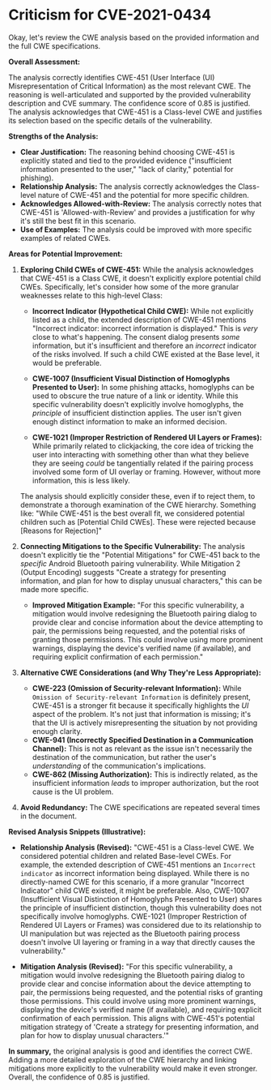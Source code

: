 # Criticism for CVE-2021-0434

Okay, let's review the CWE analysis based on the provided information and the full CWE specifications.

**Overall Assessment:**

The analysis correctly identifies CWE-451 (User Interface (UI) Misrepresentation of Critical Information) as the most relevant CWE. The reasoning is well-articulated and supported by the provided vulnerability description and CVE summary. The confidence score of 0.85 is justified. The analysis acknowledges that CWE-451 is a Class-level CWE and justifies its selection based on the specific details of the vulnerability.

**Strengths of the Analysis:**

*   **Clear Justification:** The reasoning behind choosing CWE-451 is explicitly stated and tied to the provided evidence ("insufficient information presented to the user," "lack of clarity," potential for phishing).
*   **Relationship Analysis:** The analysis correctly acknowledges the Class-level nature of CWE-451 and the potential for more specific children.
*   **Acknowledges Allowed-with-Review:** The analysis correctly notes that CWE-451 is 'Allowed-with-Review' and provides a justification for why it's still the best fit in this scenario.
*   **Use of Examples:** The analysis could be improved with more specific examples of related CWEs.

**Areas for Potential Improvement:**

1.  **Exploring Child CWEs of CWE-451:**  While the analysis acknowledges that CWE-451 is a Class CWE, it doesn't explicitly explore potential child CWEs.  Specifically, let's consider how some of the more granular weaknesses relate to this high-level Class:

    *   **Incorrect Indicator (Hypothetical Child CWE):**  While not explicitly listed as a child, the extended description of CWE-451 mentions "Incorrect indicator: incorrect information is displayed."  This is *very* close to what's happening.  The consent dialog presents *some* information, but it's insufficient and therefore an *incorrect* indicator of the risks involved.  If such a child CWE existed at the Base level, it would be preferable.

    *   **CWE-1007 (Insufficient Visual Distinction of Homoglyphs Presented to User):** In some phishing attacks, homoglyphs can be used to obscure the true nature of a link or identity. While this specific vulnerability doesn't explicitly involve homoglyphs, the *principle* of insufficient distinction applies. The user isn't given enough distinct information to make an informed decision.

    *   **CWE-1021 (Improper Restriction of Rendered UI Layers or Frames):**  While primarily related to clickjacking, the core idea of tricking the user into interacting with something other than what they believe they are seeing *could* be tangentially related if the pairing process involved some form of UI overlay or framing.  However, without more information, this is less likely.

    The analysis should explicitly consider these, even if to reject them, to demonstrate a thorough examination of the CWE hierarchy.  Something like: "While CWE-451 is the best overall fit, we considered potential children such as [Potential Child CWEs]. These were rejected because [Reasons for Rejection]"

2.  **Connecting Mitigations to the Specific Vulnerability:** The analysis doesn't explicitly tie the "Potential Mitigations" for CWE-451 back to the *specific* Android Bluetooth pairing vulnerability. While Mitigation 2 (Output Encoding) suggests "Create a strategy for presenting information, and plan for how to display unusual characters," this can be made more specific.

    *   **Improved Mitigation Example:** "For this specific vulnerability, a mitigation would involve redesigning the Bluetooth pairing dialog to provide clear and concise information about the device attempting to pair, the permissions being requested, and the potential risks of granting those permissions. This could involve using more prominent warnings, displaying the device's verified name (if available), and requiring explicit confirmation of each permission."

3.  **Alternative CWE Considerations (and Why They're Less Appropriate):**

    *   **CWE-223 (Omission of Security-relevant Information):**  While `Omission of Security-relevant Information` is definitely present, CWE-451 is a stronger fit because it specifically highlights the *UI* aspect of the problem. It's not just that information is missing; it's that the UI is actively misrepresenting the situation by not providing enough clarity.
    *   **CWE-941 (Incorrectly Specified Destination in a Communication Channel):** This is not as relevant as the issue isn't necessarily the destination of the communication, but rather the user's *understanding* of the communication's implications.
    *   **CWE-862 (Missing Authorization):** This is indirectly related, as the insufficient information *leads* to improper authorization, but the root cause is the UI problem.

4. **Avoid Redundancy:** The CWE specifications are repeated several times in the document.

**Revised Analysis Snippets (Illustrative):**

*   **Relationship Analysis (Revised):** "CWE-451 is a Class-level CWE.  We considered potential children and related Base-level CWEs.  For example, the extended description of CWE-451 mentions an `Incorrect indicator` as incorrect information being displayed. While there is no directly-named CWE for this scenario, if a more granular "Incorrect Indicator" child CWE existed, it might be preferable. Also, CWE-1007 (Insufficient Visual Distinction of Homoglyphs Presented to User) shares the principle of insufficient distinction, though this vulnerability does not specifically involve homoglyphs. CWE-1021 (Improper Restriction of Rendered UI Layers or Frames) was considered due to its relationship to UI manipulation but was rejected as the Bluetooth pairing process doesn't involve UI layering or framing in a way that directly causes the vulnerability."

*   **Mitigation Analysis (Revised):** "For this specific vulnerability, a mitigation would involve redesigning the Bluetooth pairing dialog to provide clear and concise information about the device attempting to pair, the permissions being requested, and the potential risks of granting those permissions. This could involve using more prominent warnings, displaying the device's verified name (if available), and requiring explicit confirmation of each permission.  This aligns with CWE-451's potential mitigation strategy of 'Create a strategy for presenting information, and plan for how to display unusual characters.'"

**In summary,** the original analysis is good and identifies the correct CWE. Adding a more detailed exploration of the CWE hierarchy and linking mitigations more explicitly to the vulnerability would make it even stronger. Overall, the confidence of 0.85 is justified.